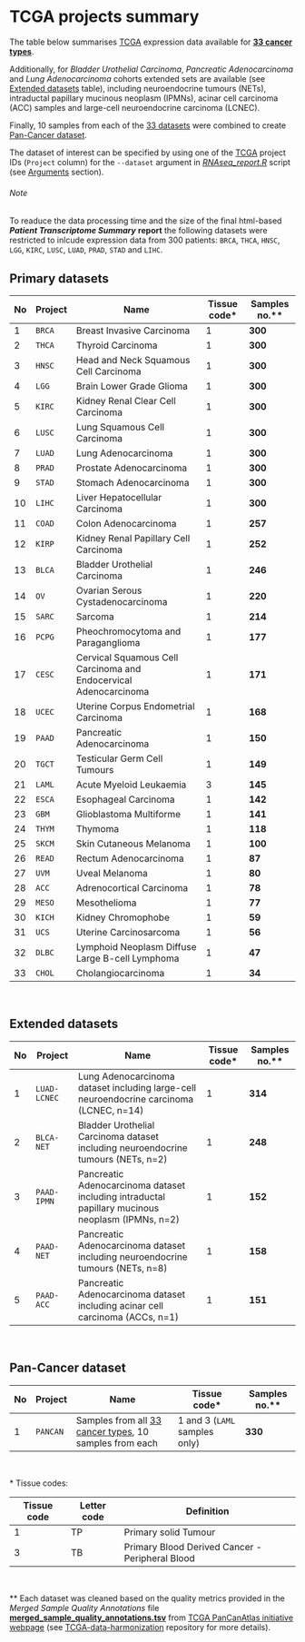 # TCGA projects summary


The table below summarises [TCGA](https://portal.gdc.cancer.gov/) expression data available for **[33 cancer types](#primary-datasets)**. 

Additionally, for *Bladder Urothelial Carcinoma*, *Pancreatic Adenocarcinoma* and *Lung Adenocarcinoma* cohorts extended sets are available (see [Extended datasets](#extended-datasets) table), including neuroendocrine tumours (NETs), intraductal papillary mucinous neoplasm (IPMNs), acinar cell carcinoma (ACC) samples and large-cell neuroendocrine carcinoma (LCNEC).

Finally, 10 samples from each of the [33 datasets](#primary-datasets) were combined to create [Pan-Cancer dataset](#pan-cancer-dataset).

The dataset of interest can be specified by using one of the [TCGA](https://portal.gdc.cancer.gov/) project IDs (`Project` column) for the `--dataset` argument in *[RNAseq_report.R](./rmd_files/RNAseq_report.R)* script (see [Arguments](./README.md#arguments) section).

###### Note

To readuce the data processing time and the size of the final html-based ***Patient Transcriptome Summary*** **report** the following datasets were restricted to inlcude expression data from 300 patients: `BRCA`, `THCA`, `HNSC`, 
`LGG`, `KIRC`, `LUSC`, `LUAD`, `PRAD`, `STAD` and `LIHC`.

## Primary datasets

No | Project | Name | Tissue code\* | Samples no.\**
------------ | ------------ | ------------ | ------------ | ------------
1 | `BRCA`  | Breast Invasive Carcinoma | 1 | **300**
2 | `THCA`  | Thyroid Carcinoma | 1 | **300**
3 | `HNSC`  | Head and Neck Squamous Cell Carcinoma | 1 | **300**
4 | `LGG`   | Brain Lower Grade Glioma | 1 | **300**
5 | `KIRC`  | Kidney Renal Clear Cell Carcinoma | 1 | **300**
6 | `LUSC`  | Lung Squamous Cell Carcinoma | 1 | **300**
7 | `LUAD`  | Lung Adenocarcinoma | 1 | **300**
8 | `PRAD`  | Prostate Adenocarcinoma | 1 | **300**
9 | `STAD`  | Stomach Adenocarcinoma | 1 | **300**
10 | `LIHC`  | Liver Hepatocellular Carcinoma | 1 | **300**
11 | `COAD`  | Colon Adenocarcinoma | 1 | **257**
12 | `KIRP`  | Kidney Renal Papillary Cell Carcinoma | 1 | **252**
13 | `BLCA`  | Bladder Urothelial Carcinoma | 1 | **246**
14 | `OV`    | Ovarian Serous Cystadenocarcinoma | 1 | **220**
15 | `SARC`  | Sarcoma | 1 | **214**
16 | `PCPG`  | Pheochromocytoma and Paraganglioma | 1 | **177**
17 | `CESC`  | Cervical Squamous Cell Carcinoma and Endocervical Adenocarcinoma | 1 | **171**
18 | `UCEC`  | Uterine Corpus Endometrial Carcinoma | 1 | **168**
19 | `PAAD`  | Pancreatic Adenocarcinoma | 1 | **150**
20 | `TGCT`  | Testicular Germ Cell Tumours | 1 | **149**
21 | `LAML`  | Acute Myeloid Leukaemia | 3 | **145**
22 | `ESCA`  | Esophageal Carcinoma | 1 | **142**
23 | `GBM`   | Glioblastoma Multiforme | 1 | **141**
24 | `THYM`  | Thymoma | 1 | **118**
25 | `SKCM`  | Skin Cutaneous Melanoma | 1 | **100**
26 | `READ`  | Rectum Adenocarcinoma | 1 | **87**
27 | `UVM`   | Uveal Melanoma | 1 | **80**
28 | `ACC`   | Adrenocortical Carcinoma | 1 | **78**
29 | `MESO`  | Mesothelioma | 1 | **77**
30 | `KICH`  | Kidney Chromophobe | 1 | **59**
31 | `UCS`   | Uterine Carcinosarcoma | 1 | **56**
32 | `DLBC`  | Lymphoid Neoplasm Diffuse Large B-cell Lymphoma | 1 | **47**
33 | `CHOL`  | Cholangiocarcinoma | 1 | **34**
<br />

## Extended datasets

No | Project | Name | Tissue code\* | Samples no.\**
------------ | ------------ | ------------ | ------------ | ------------
1 | `LUAD-LCNEC`  | Lung Adenocarcinoma dataset including large-cell neuroendocrine carcinoma (LCNEC, n=14) | 1 | **314**
2 | `BLCA-NET`  | Bladder Urothelial Carcinoma dataset including neuroendocrine tumours (NETs, n=2) | 1 | **248**
3 | `PAAD-IPMN`  | Pancreatic Adenocarcinoma dataset including intraductal papillary mucinous neoplasm (IPMNs, n=2) | 1 | **152**
4 | `PAAD-NET`  | Pancreatic Adenocarcinoma dataset including neuroendocrine tumours (NETs, n=8) | 1 | **158**
5 | `PAAD-ACC`  | Pancreatic Adenocarcinoma dataset including acinar cell carcinoma (ACCs, n=1) | 1 | **151**
<br />

## Pan-Cancer dataset

No | Project | Name | Tissue code\* | Samples no.\**
------------ | ------------ | ------------ | ------------ | ------------
1 | `PANCAN`  | Samples from all [33 cancer types](#primary-datasets), 10 samples from each  | 1 and 3 (`LAML` samples only) | **330**
<br />

\* Tissue codes:

Tissue code | Letter code | Definition
------------ | ------------ | ------------
1 | TP  | Primary solid Tumour
3 | TB  | Primary Blood Derived Cancer - Peripheral Blood
<br />

\** Each dataset was cleaned based on the quality metrics provided in the *Merged Sample Quality Annotations* file **[merged_sample_quality_annotations.tsv](http://api.gdc.cancer.gov/data/1a7d7be8-675d-4e60-a105-19d4121bdebf)** from [TCGA PanCanAtlas initiative webpage](https://gdc.cancer.gov/about-data/publications/pancanatlas) (see [TCGA-data-harmonization](https://github.com/umccr/TCGA-data-harmonization/tree/master/expression/README.md#data-clean-up) repository for more details).
 
 